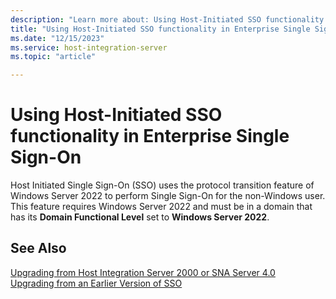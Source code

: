 ```yaml
---
description: "Learn more about: Using Host-Initiated SSO functionality in Enterprise Single Sign-On"
title: "Using Host-Initiated SSO functionality in Enterprise Single Sign-On"
ms.date: "12/15/2023"
ms.service: host-integration-server
ms.topic: "article"

---
```


# Using Host-Initiated SSO functionality in Enterprise Single Sign-On

Host Initiated Single Sign-On (SSO) uses the protocol transition feature of Windows Server 2022 to perform Single Sign-On for the non-Windows user. This feature requires Windows Server 2022 and must be in a domain that has its **Domain Functional Level** set to **Windows Server 2022**.  
  
## See Also

[Upgrading from Host Integration Server 2000 or SNA Server 4.0](../esso/upgrading-from-host-integration-server-2000-or-sna-server-4-0.md)   
[Upgrading from an Earlier Version of SSO](../esso/upgrading-from-an-earlier-version-of-sso.md)
